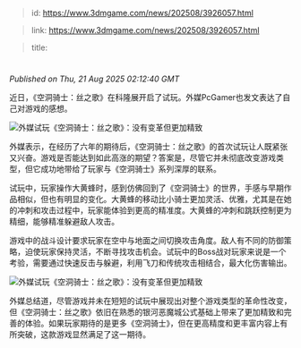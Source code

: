 > id: https://www.3dmgame.com/news/202508/3926057.html

> link: https://www.3dmgame.com/news/202508/3926057.html

> title: 

# 
_Published on Thu, 21 Aug 2025 02:12:40 GMT_

近日，《空洞骑士：丝之歌》在科隆展开启了试玩。外媒PcGamer也发文表达了自己对游戏的感想。

![外媒试玩《空洞骑士：丝之歌》：没有变革但更加精致](https://img.3dmgame.com/uploads/images/news/20250821/1755742526_572998.webp)

外媒表示，在经历了六年的期待后，《空洞骑士：丝之歌》的首次试玩让人既紧张又兴奋。游戏是否能达到如此高涨的期望？答案是，尽管它并未彻底改变游戏类型，但它成功地带给了玩家与《空洞骑士》系列深厚的联系。

试玩中，玩家操作大黄蜂时，感到仿佛回到了《空洞骑士》的世界，手感与早期作品相似，但也有明显的变化。大黄蜂的移动比小骑士更加灵活、优雅，尤其是在她的冲刺和攻击过程中，玩家能体验到更高的精准度。大黄蜂的冲刺和跳跃控制更为精细，能够精准躲避敌人攻击。

游戏中的战斗设计要求玩家在空中与地面之间切换攻击角度。敌人有不同的防御策略，迫使玩家保持灵活，不断寻找攻击机会。试玩中的Boss战对玩家来说是一个考验，需要通过快速反击与躲避，利用飞刀和传统攻击相结合，最大化伤害输出。

![外媒试玩《空洞骑士：丝之歌》：没有变革但更加精致](https://img.3dmgame.com/uploads/images/news/20250821/1755742552_890446_jpeg_r.jpeg)

外媒总结道，尽管游戏并未在短短的试玩中展现出对整个游戏类型的革命性改变，但《空洞骑士：丝之歌》依旧在熟悉的银河恶魔城公式基础上带来了更加精致和完善的体验。如果玩家期待的是更多《空洞骑士》，但在更高精度和更丰富内容上有所突破，这款游戏显然满足了这一期待。
